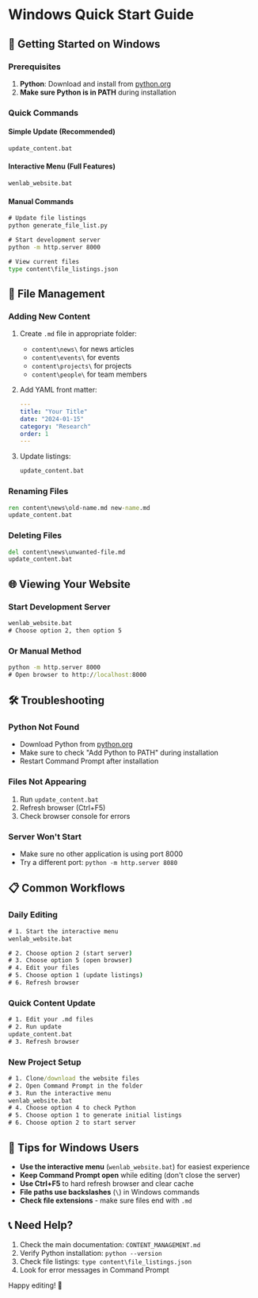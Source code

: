 # Windows Quick Start Guide

## 🚀 Getting Started on Windows

### Prerequisites
1. **Python**: Download and install from [python.org](https://python.org)
2. **Make sure Python is in PATH** during installation

### Quick Commands

#### Simple Update (Recommended)
```cmd
update_content.bat
```

#### Interactive Menu (Full Features)
```cmd
wenlab_website.bat
```

#### Manual Commands
```cmd
# Update file listings
python generate_file_list.py

# Start development server
python -m http.server 8000

# View current files
type content\file_listings.json
```

## 📁 File Management

### Adding New Content
1. Create `.md` file in appropriate folder:
   - `content\news\` for news articles
   - `content\events\` for events
   - `content\projects\` for projects
   - `content\people\` for team members

2. Add YAML front matter:
   ```yaml
   ---
   title: "Your Title"
   date: "2024-01-15"
   category: "Research"
   order: 1
   ---
   ```

3. Update listings:
   ```cmd
   update_content.bat
   ```

### Renaming Files
```cmd
ren content\news\old-name.md new-name.md
update_content.bat
```

### Deleting Files
```cmd
del content\news\unwanted-file.md
update_content.bat
```

## 🌐 Viewing Your Website

### Start Development Server
```cmd
wenlab_website.bat
# Choose option 2, then option 5
```

### Or Manual Method
```cmd
python -m http.server 8000
# Open browser to http://localhost:8000
```

## 🛠️ Troubleshooting

### Python Not Found
- Download Python from [python.org](https://python.org)
- Make sure to check "Add Python to PATH" during installation
- Restart Command Prompt after installation

### Files Not Appearing
1. Run `update_content.bat`
2. Refresh browser (Ctrl+F5)
3. Check browser console for errors

### Server Won't Start
- Make sure no other application is using port 8000
- Try a different port: `python -m http.server 8080`

## 📋 Common Workflows

### Daily Editing
```cmd
# 1. Start the interactive menu
wenlab_website.bat

# 2. Choose option 2 (start server)
# 3. Choose option 5 (open browser)
# 4. Edit your files
# 5. Choose option 1 (update listings)
# 6. Refresh browser
```

### Quick Content Update
```cmd
# 1. Edit your .md files
# 2. Run update
update_content.bat
# 3. Refresh browser
```

### New Project Setup
```cmd
# 1. Clone/download the website files
# 2. Open Command Prompt in the folder
# 3. Run the interactive menu
wenlab_website.bat
# 4. Choose option 4 to check Python
# 5. Choose option 1 to generate initial listings
# 6. Choose option 2 to start server
```

## 🎯 Tips for Windows Users

- **Use the interactive menu** (`wenlab_website.bat`) for easiest experience
- **Keep Command Prompt open** while editing (don't close the server)
- **Use Ctrl+F5** to hard refresh browser and clear cache
- **File paths use backslashes** (`\`) in Windows commands
- **Check file extensions** - make sure files end with `.md`

## 📞 Need Help?

1. Check the main documentation: `CONTENT_MANAGEMENT.md`
2. Verify Python installation: `python --version`
3. Check file listings: `type content\file_listings.json`
4. Look for error messages in Command Prompt

Happy editing! 🎉 